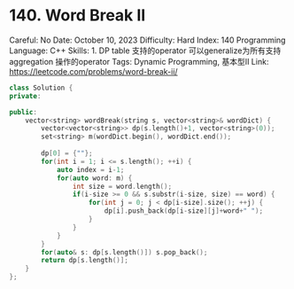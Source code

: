# 140. Word Break II

Careful: No
Date: October 10, 2023
Difficulty: Hard
Index: 140
Programming Language: C++
Skills: 1. DP table 支持的operator 可以generalize为所有支持aggregation 操作的operator
Tags: Dynamic Programming, 基本型II
Link: https://leetcode.com/problems/word-break-ii/

```cpp
class Solution {
private:

public:
    vector<string> wordBreak(string s, vector<string>& wordDict) {
        vector<vector<string>> dp(s.length()+1, vector<string>(0));
        set<string> m(wordDict.begin(), wordDict.end());
        
        dp[0] = {""};
        for(int i = 1; i <= s.length(); ++i) {
            auto index = i-1;
            for(auto word: m) {
                int size = word.length();
                if(i-size >= 0 && s.substr(i-size, size) == word) {
                    for(int j = 0; j < dp[i-size].size(); ++j) {
                        dp[i].push_back(dp[i-size][j]+word+" ");
                    }
                }
            }
        }
        for(auto& s: dp[s.length()]) s.pop_back();
        return dp[s.length()];
    }
};
```